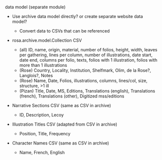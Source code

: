 data model (separate module)

  * Use archive data model directly? or create separate website data model?
    * Convert data to CSVs that can be referenced

  * rosa.archive.model.Collection CSV
    * (all) ID, name, origin, material, number of folios, height, width, leaves per gathering, lines per column, number of illustrations,
        date start, date end, columns per folio, texts, folios with 1 illustration, folios with more than 1 illustrations
    * (Rose) Country, Locality, Institution, Shelfmark, Olim, de la Rose?, Langlois?, Notes
    * (Rose) Name, Date, Folios, illustrations, columns, lines/col, size, structure, >1 ill
    * (Pizan) Title, Date, MS, Editions, Translations (english), Translations (french), Translations (other), Digitized mss/editions
  * Narrative Sections CSV (same as CSV in archive)
    * ID, Description, Lecoy
  * Illustration Titles CSV (adapted from CSV in archive)
    * Position, Title, Frequency
  * Character Names CSV (same as CSV in archive)
    * Name, French, English